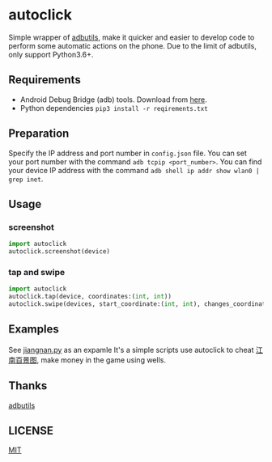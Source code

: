 # autoclick

Simple wrapper of [adbutils](https://github.com/openatx/adbutils), make it quicker and easier to develop code to perform some automatic actions on the phone.
Due to the limit of adbutils, only support Python3.6+.

## Requirements

- Android Debug Bridge (adb) tools. Download from [here](https://developer.android.com/studio/releases/platform-tools).
- Python dependencies
    `pip3 install -r reqirements.txt`

## Preparation

Specify the IP address and port number in `config.json` file.
You can set your port number with the command `adb tcpip <port_number>`.
You can find your device IP address with the command `adb shell ip addr show wlan0 | grep inet`.

## Usage

### screenshot

```python
import autoclick
autoclick.screenshot(device)
```

### tap and swipe

```python
import autoclick
autoclick.tap(device, coordinates:(int, int))
autoclick.swipe(devices, start_coordinate:(int, int), changes_coordinate:(int, int), time:float)
```

## Examples

See [jiangnan.py](https://github.com/Fingalzzz/Scripts/blob/master/autoclick/jiangnan.py) as an expamle
It's a simple scripts use autoclick to cheat [江南百景图](https://jiangnan.coconut.is/), make money in the game using wells.

## Thanks

[adbutils](https://github.com/openatx/adbutils)

## LICENSE

[MIT](https://github.com/Fingalzzz/Scripts/blob/master/LICENSE)

